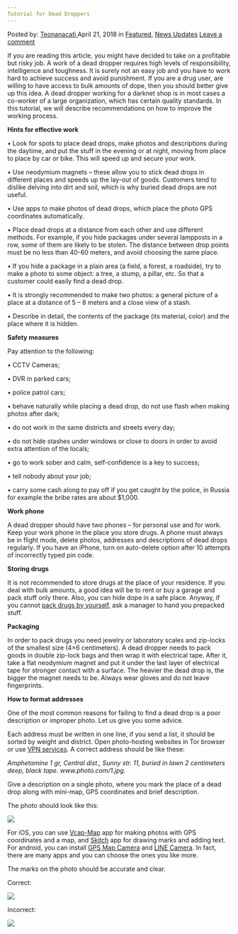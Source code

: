 ```yaml
---
Tutorial for Dead Droppers
---
```

<article class="post-listing post-25443 post type-post status-publish format-standard has-post-thumbnail hentry category-deepdot-news category-news-updates tag-dead tag-droppers tag-tutorial">
<div class="post-inner">
<p class="post-meta">
<span>Posted by: <a href="https://www.deepdotweb.com/author/teonanacati/" title="">Teonanacati </a></span>
<span>April 21, 2018</span>
<span>in <a href="https://www.deepdotweb.com/category/deepdot-news/" rel="category tag">Featured</a>, <a href="https://www.deepdotweb.com/category/news-updates/" rel="category tag">News Updates</a></span>
<span><a href="https://www.deepdotweb.com/2018/04/21/tutorial-for-dead-droppers/#respond">Leave a comment</a></span>
</p>
<div class="clear"></div>
<div class="entry">
<p>If you are reading this article, you might have decided to take on a profitable but risky job. A work of a dead dropper requires high levels of responsibility, intelligence and toughness. It is surely not an easy job and you have to work hard to achieve success and avoid punishment. If you are a drug user, are willing to have access to bulk amounts of dope, then you should better give up this idea. A dead dropper working for a darknet shop is in most cases a co-worker of a large organization, which has certain quality standards. In this tutorial, we will describe recommendations on how to improve the working process.</p>
<p><strong>Hints for effective work</strong></p>
<p>• Look for spots to place dead drops, make photos and descriptions during the daytime, and put the stuff in the evening or at night, moving from place to place by car or bike. This will speed up and secure your work.</p>
<p>• Use neodymium magnets &#8211; these allow you to stick dead drops in different places and speeds up the lay-out of goods. Customers tend to dislike delving into dirt and soil, which is why buried dead drops are not useful.</p>
<p>• Use apps to make photos of dead drops, which place the photo GPS coordinates automatically.</p>
<p>• Place dead drops at a distance from each other and use different methods. For example, if you hide packages under several lampposts in a row, some of them are likely to be stolen. The distance between drop points must be no less than 40-60 meters, and avoid choosing the same place.</p>
<p>• If you hide a package in a plain area (a field, a forest, a roadside), try to make a photo to some object: a tree, a stump, a pillar, etc. So that a customer could easily find a dead drop.</p>
<p>• It is strongly recommended to make two photos: a general picture of a place at a distance of 5 &#8211; 8 meters and a close view of a stash.</p>
<p>• Describe in detail, the contents of the package (its material, color) and the place where it is hidden.</p>
<p><strong>Safety measures</strong></p>
<p>Pay attention to the following:</p>
<p>• CCTV Cameras;</p>
<p>• DVR in parked cars;</p>
<p>• police patrol cars;</p>
<p>• behave naturally while placing a dead drop, do not use flash when making photos after dark;</p>
<p>• do not work in the same districts and streets every day;</p>
<p>• do not hide stashes under windows or close to doors in order to avoid extra attention of the locals;</p>
<p>• go to work sober and calm, self-confidence is a key to success;</p>
<p>• tell nobody about your job;</p>
<p>• carry some cash along to pay off if you get caught by the police, in Russia for example the bribe rates are about $1,000.</p>
<p><strong>Work phone</strong></p>
<p>A dead dropper should have two phones &#8211; for personal use and for work. Keep your work phone in the place you store drugs. A phone must always be in flight mode, delete photos, addresses and descriptions of dead drops regularly. If you have an iPhone, turn on auto-delete option after 10 attempts of incorrectly typed pin code.</p>
<p><strong>Storing drugs</strong></p>
<p>It is not recommended to store drugs at the place of your residence. If you deal with bulk amounts, a good idea will be to rent or buy a garage and pack stuff only there. Also, you can hide dope in a safe place. Anyway, if you cannot <a href="https://www.deepdotweb.com/2018/01/17/business-inside-drugs-packer/">pack drugs by yourself</a>, ask a manager to hand you prepacked stuff.</p>
<p><strong>Packaging</strong></p>
<p>In order to pack drugs you need jewelry or laboratory scales and zip-locks of the smallest size (4&#215;6 centimeters). A dead dropper needs to pack goods in double zip-lock bags and then wrap it with electrical tape. After it, take a flat neodymium magnet and put it under the last layer of electrical tape for stronger contact with a surface. The heavier the dead drop is, the bigger the magnet needs to be. Always wear gloves and do not leave fingerprints.</p>
<p><strong>How to format addresses</strong></p>
<p>One of the most common reasons for failing to find a dead drop is a poor description or improper photo. Let us give you some advice.</p>
<p>Each address must be written in one line, if you send a list, it should be sorted by weight and district. Open photo-hosting websites in Tor browser or use <a href="https://www.deepdotweb.com/vpn-comparison-chart/">VPN services</a>. A correct address should be like these:</p>
<p><em>Amphetamine 1 gr, Central dist., Sunny str. 11, buried in lawn 2 centimeters deep, black tape. www.photo.com/1.jpg.</em></p>
<p>Give a description on a single photo, where you mark the place of a dead drop along with mini-map, GPS coordinates and brief description.</p>
<p>The photo should look like this:</p>
<p><img class="wp-image-25446 aligncenter" src="https://www.deepdotweb.com/wp-content/uploads/2018/04/word-image-42.jpeg" srcset="https://www.deepdotweb.com/wp-content/uploads/2018/04/word-image-42.jpeg 610w, https://www.deepdotweb.com/wp-content/uploads/2018/04/word-image-42-169x300.jpeg 169w, https://www.deepdotweb.com/wp-content/uploads/2018/04/word-image-42-577x1024.jpeg 577w" sizes="(max-width: 610px) 100vw, 610px" /></p>
<p>For iOS, you can use <a href="https://itunes.apple.com/ru/app/vcap-map-compass-screen-recorder/id1060950949">Vcap-Map</a> app for making photos with GPS coordinates and a map, and <a href="https://itunes.apple.com/ru/app/skitch-%D1%81%D0%B4%D0%B5%D0%BB%D0%B0%D0%B9%D1%82%D0%B5-%D1%81%D0%BD%D0%B8%D0%BC%D0%BE%D0%BA-%D0%B4%D0%BE%D0%B1%D0%B0%D0%B2%D1%8C%D1%82%D0%B5-%D0%BF%D0%BE%D0%BC%D0%B5%D1%82%D0%BA%D0%B8-%D0%BF%D0%BE%D0%B4%D0%B5%D0%BB%D0%B8%D1%82%D0%B5%D1%81%D1%8C/id490505997">Skitch</a> app for drawing marks and adding text. For android, you can install <a href="https://play.google.com/store/apps/details?id=com.jkfantasy.gpsmapcamera">GPS Map Camera</a> and <a href="https://play.google.com/store/apps/details?id=jp.naver.linecamera.android">LINE Camera</a>. In fact, there are many apps and you can choose the ones you like more.</p>
<p>The marks on the photo should be accurate and clear.</p>
<p>Correct:</p>
<p><img class="wp-image-25447" src="https://www.deepdotweb.com/wp-content/uploads/2018/04/word-image-43.jpeg" srcset="https://www.deepdotweb.com/wp-content/uploads/2018/04/word-image-43.jpeg 1024w, https://www.deepdotweb.com/wp-content/uploads/2018/04/word-image-43-300x225.jpeg 300w" sizes="(max-width: 1024px) 100vw, 1024px" /></p>
<p><a id="post-25443-_gjdgxs"></a> Incorrect:</p>
<p><img class="wp-image-25448" src="https://www.deepdotweb.com/wp-content/uploads/2018/04/word-image-44.jpeg" srcset="https://www.deepdotweb.com/wp-content/uploads/2018/04/word-image-44.jpeg 1024w, https://www.deepdotweb.com/wp-content/uploads/2018/04/word-image-44-300x225.jpeg 300w" sizes="(max-width: 1024px) 100vw, 1024px" /></p>
</div>
<span style="display:none"><a href="https://www.deepdotweb.com/tag/dead/" rel="tag">dead</a> <a href="https://www.deepdotweb.com/tag/droppers/" rel="tag">droppers</a> <a href="https://www.deepdotweb.com/tag/tutorial/" rel="tag">tutorial</a></span> <span style="display:none" class="updated">2018-04-21</span>
<div style="display:none" class="vcard author" itemprop="author" itemscope itemtype="http://schema.org/Person"><strong class="fn" itemprop="name"><a href="https://www.deepdotweb.com/author/teonanacati/" title="Posts by Teonanacati" rel="author">Teonanacati</a></strong></div>
</div>
</article>

